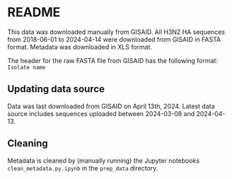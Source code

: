 # README
This data was downloaded manually from GISAID. All H3N2 HA sequences from 2018-06-01 to 2024-04-14 were downloaded from GISAID in FASTA format. Metadata was downloaded in XLS format.

The header for the raw FASTA file from GISAID has the following format:
`Isolate name`  

## Updating data source
Data was last downloaded from GISAID on April 13th, 2024. Latest data source includes sequences uploaded between 2024-03-08 and 2024-04-13.

## Cleaning
Metadata is cleaned by (manually running) the Jupyter notebooks `clean_metadata.py.ipynb` in the `prep_data` directory.  
